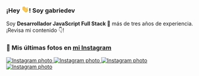 <h3>¡Hey <img src="https://raw.githubusercontent.com/ABSphreak/ABSphreak/master/gifs/Hi.gif" width="20px" decondig="async">! Soy gabriedev</h3>

<p>Soy <strong>Desarrollador JavaScript Full Stack 🚀</strong> más de tres años de experiencia.<br />¡Revisa mi contenido 👇!</p>

### 📸 Mis últimas fotos en [mi Instagram](https://instagram.com/gabrie.dev)


<a href='https://instagram.com/p/C1UpuSGLQiG' target='_blank'>
  <img width='20%' src='https://instagram.flba2-1.fna.fbcdn.net/v/t51.2885-15/412513918_1325803934584302_4400498733289087214_n.jpg?stp=dst-jpg_e15&_nc_ht=instagram.flba2-1.fna.fbcdn.net&_nc_cat=106&_nc_ohc=FQ-0zL87wDYAX9TJzyL&edm=APU89FABAAAA&ccb=7-5&oh=00_AfAGul-BESabd9i-jOkh2F5Eh2bsot7C-Ho9eXOoxm1USA&oe=6591CEC0&_nc_sid=bc0c2c' alt='Instagram photo' />
</a>
<a href='https://instagram.com/p/CzMY3lzxgmx' target='_blank'>
  <img width='20%' src='https://instagram.flba2-1.fna.fbcdn.net/v/t51.2885-15/398916226_819142863293745_2426123683154743297_n.webp?stp=dst-jpg_e35&_nc_ht=instagram.flba2-1.fna.fbcdn.net&_nc_cat=109&_nc_ohc=pNtVoJ3Jd00AX9I9D7M&edm=APU89FABAAAA&ccb=7-5&oh=00_AfCOWpdB-qJOqVxGAxU7tYunr0xPzLPFQ7YOajXQMDi00w&oe=65925DE9&_nc_sid=bc0c2c' alt='Instagram photo' />
</a>
<a href='https://instagram.com/p/CygbQv4uqxM' target='_blank'>
  <img width='20%' src='https://instagram.flba2-1.fna.fbcdn.net/v/t51.2885-15/391525959_236593062741789_5868561716480810596_n.webp?stp=dst-jpg_e35&_nc_ht=instagram.flba2-1.fna.fbcdn.net&_nc_cat=109&_nc_ohc=lpdyK9X8IyUAX_dCjTV&edm=APU89FABAAAA&ccb=7-5&oh=00_AfBuX9KZKZEWc9zn6RCONnqtnHXrCAgVyS2jptz5Ohzmtg&oe=65926AA5&_nc_sid=bc0c2c' alt='Instagram photo' />
</a>
<a href='https://instagram.com/p/CxTmOF6vN8M' target='_blank'>
  <img width='20%' src='https://instagram.flba2-1.fna.fbcdn.net/v/t51.2885-15/378565944_323878180141713_8920720304536029091_n.jpg?stp=dst-jpg_e15&_nc_ht=instagram.flba2-1.fna.fbcdn.net&_nc_cat=109&_nc_ohc=RqH1lB79d98AX-jBHad&edm=APU89FABAAAA&ccb=7-5&oh=00_AfBR_FS2ZxU1hgmkNo0YXaLyH2vxMhQI7VAOCDxTU5jvNg&oe=65915CD8&_nc_sid=bc0c2c' alt='Instagram photo' />
</a>
